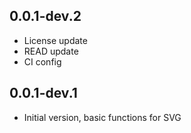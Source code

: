 ## 0.0.1-dev.2

- License update
- READ update
- CI config


## 0.0.1-dev.1

- Initial version, basic functions for SVG
